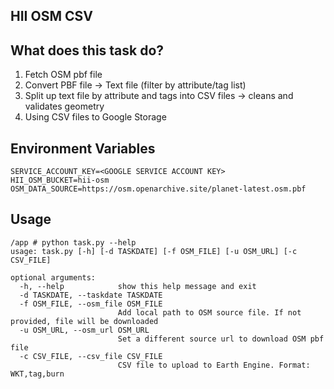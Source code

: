 HII OSM CSV
-----------

## What does this task do?

1. Fetch OSM pbf file
2. Convert PBF file -> Text file (filter by attribute/tag list)
3. Split up text file by attribute and tags into CSV files
    -> cleans and validates geometry
4. Using CSV files to Google Storage



## Environment Variables

```
SERVICE_ACCOUNT_KEY=<GOOGLE SERVICE ACCOUNT KEY>
HII_OSM_BUCKET=hii-osm
OSM_DATA_SOURCE=https://osm.openarchive.site/planet-latest.osm.pbf
```

## Usage

```
/app # python task.py --help
usage: task.py [-h] [-d TASKDATE] [-f OSM_FILE] [-u OSM_URL] [-c CSV_FILE]

optional arguments:
  -h, --help            show this help message and exit
  -d TASKDATE, --taskdate TASKDATE
  -f OSM_FILE, --osm_file OSM_FILE
                        Add local path to OSM source file. If not provided, file will be downloaded
  -u OSM_URL, --osm_url OSM_URL
                        Set a different source url to download OSM pbf file
  -c CSV_FILE, --csv_file CSV_FILE
                        CSV file to upload to Earth Engine. Format: WKT,tag,burn
```
